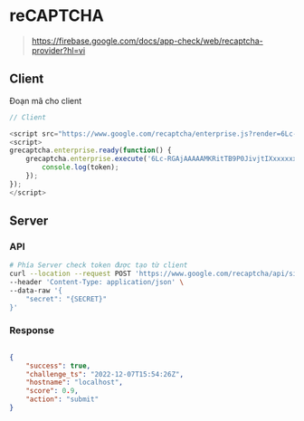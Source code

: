 # reCAPTCHA

> https://firebase.google.com/docs/app-check/web/recaptcha-provider?hl=vi

## Client
Đoạn mã cho client

```js
// Client

<script src="https://www.google.com/recaptcha/enterprise.js?render=6Lc-RGAjAAAAAMKRitTB9P0JivjtIXxxxxxxxxxx"></script>
<script>
grecaptcha.enterprise.ready(function() {
    grecaptcha.enterprise.execute('6Lc-RGAjAAAAAMKRitTB9P0JivjtIXxxxxxxxxxx', {action: 'submit'}).then(function(token) {
        console.log(token);
    });
});
</script>
```

## Server

### API
```bash
# Phía Server check token được tạo từ client
curl --location --request POST 'https://www.google.com/recaptcha/api/siteverify?secret={SECRET}&response={TOKEN}' \
--header 'Content-Type: application/json' \
--data-raw '{
    "secret": "{SECRET}"
}'
```

### Response
```json

{
    "success": true,
    "challenge_ts": "2022-12-07T15:54:26Z",
    "hostname": "localhost",
    "score": 0.9,
    "action": "submit"
}
```
